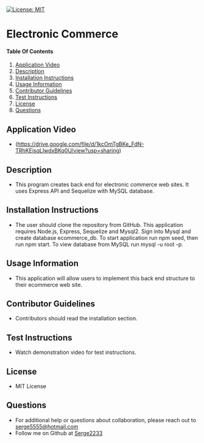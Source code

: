 [![License: MIT](https://img.shields.io/badge/License-MIT-yellow.svg)](https://opensource.org/licenses/MIT)

# Electronic Commerce

#### Table Of Contents
1. [Application Video](#application-video)
2. [Description](#description)
3. [Installation Instructions](#installation-instructions)
4. [Usage Information](#usage-information)
5. [Contributor Guidelines](#contributor-guidelines)
6. [Test Instructions](#test-instructions)
7. [License](#license)
8. [Questions](#questions)
## Application Video
* (https://drive.google.com/file/d/1kcOmTgBKe_FdN-TRhKEjsqLlwdxBKq0U/view?usp=sharing)
## Description
* This program creates back end for electronic commerce web sites. It uses Express API and Sequelize with MySQL database.
## Installation Instructions
* The user should clone the repository from GitHub. This application requires Node.js, Express, Sequelize and Mysql2. Sign into Mysql and create database ecommerce_db. To start application run npm seed, then run npm start. To view database from MySQL run mysql -u root -p.
## Usage Information
* This application will allow users to implement this back end structure to their ecommerce web site.
## Contributor Guidelines
* Contributors should read the installation section.
## Test Instructions
* Watch demonstration video for test instructions.
## License
* MIT License 
## Questions
* For additional help or questions about collaboration, please reach out to serge5555@hotmail.com
* Follow me on Github at [Serge2233](http://github.com/Serge2233)
